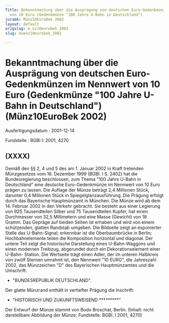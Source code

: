 ```yaml
---
Title: Bekanntmachung über die Ausprägung von deutschen Euro-Gedenkmünzen im Nennwert
  von 10 Euro (Gedenkmünze "100 Jahre U-Bahn in Deutschland")
jurabk: Münz10EuroBek 2002
layout: default
origslug: m_nz10eurobek_2002
slug: muenz10eurobek_2002

---
```


# Bekanntmachung über die Ausprägung von deutschen Euro-Gedenkmünzen im Nennwert von 10 Euro (Gedenkmünze "100 Jahre U-Bahn in Deutschland") (Münz10EuroBek 2002)

Ausfertigungsdatum
:   2001-12-14

Fundstelle
:   BGBl I: 2001, 4270



## (XXXX)

Gemäß den §§ 2, 4 und 5 des am 1. Januar 2002 in Kraft tretenden
Münzgesetzes vom 16. Dezember 1999 (BGBl. I S. 2402) hat die
Bundesregierung beschlossen, zum Thema "100 Jahre U-Bahn in
Deutschland" eine deutsche Euro-Gedenkmünze im Nennwert von 10 Euro
prägen zu lassen.
Die Auflage der Münze beträgt 2,4 Millionen Stück, darunter 0,4
Millionen Stück in Spiegelglanzausführung. Die Prägung erfolgt durch
das Bayerische Hauptmünzamt in München.
Die Münze wird ab dem 14. Februar 2002 in den Verkehr gebracht. Sie
besteht aus einer Legierung von 925 Tausendteilen Silber und 75
Tausendteilen Kupfer, hat einen Durchmesser von 32,5 Millimetern und
eine Masse (Gewicht) von 18 Gramm. Das Gepräge auf beiden Seiten ist
erhaben und wird von einem schützenden, glatten Randstab umgeben.
Die Bildseite zeigt an exponierter Stelle das U-Bahn-Signal; erkennbar
ist die Oberbaumbrücke in Berlin; Hochbahnelemente teilen die
Komposition horizontal und diagonal. Der untere Teil zeigt die
historische Darstellung eines U-Bahn-Waggons und einen modernen
Treibzug, abgerundet durch ein Dekorationselement einer U-Bahn-
Station.
Die Wertseite trägt einen Adler, der im unteren Halbkreis von zwölf
Sternen umrahmt ist, den Nennwert "10 EURO", die Jahreszahl 2002, das
Münzzeichen "D" des Bayerischen Hauptmünzamtes und die Umschrift:

*   "BUNDESREPUBLIK DEUTSCHLAND".



Der glatte Münzrand enthält in vertiefter Prägung die Inschrift:

*   "HISTORISCH UND ZUKUNFTSWEISEND
    \*\*\**\*\**\*\*\*\*"




Der Entwurf der Münze stammt von Bodo Broschat, Berlin.
(Inhalt: nicht darstellbare Abbildung der Münze;
Fundstelle: BGBl. I 2001, 4270)

